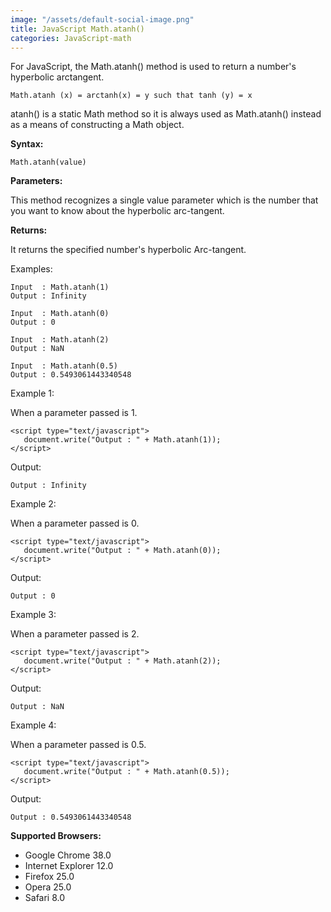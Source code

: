 ```yaml
---
image: "/assets/default-social-image.png"
title: JavaScript Math.atanh()
categories: JavaScript-math
---
```


For JavaScript, the Math.atanh() method is used to return a number's hyperbolic arctangent.

`Math.atanh (x) = arctanh(x) = y such that tanh (y) = x`

atanh() is a static Math method so it is always used as Math.atanh() instead as a means of constructing a Math object.

**Syntax:**

`Math.atanh(value)`

**Parameters:**

This method recognizes a single value parameter which is the number that you want to know about the hyperbolic arc-tangent.

**Returns:**

It returns the specified number's hyperbolic Arc-tangent.

Examples:

```
Input  : Math.atanh(1)
Output : Infinity
```

```
Input  : Math.atanh(0)
Output : 0
```

```
Input  : Math.atanh(2)
Output : NaN
```

```
Input  : Math.atanh(0.5)
Output : 0.5493061443340548
```

Example 1:

When a parameter passed is 1.

```
<script type="text/javascript"> 
   document.write("Output : " + Math.atanh(1)); 
</script> 
```

Output:

`Output : Infinity`

Example 2:

When a parameter passed is 0.

```
<script type="text/javascript"> 
   document.write("Output : " + Math.atanh(0)); 
</script> 
```

Output:

`Output : 0`

Example 3:

When a parameter passed is 2.

```
<script type="text/javascript"> 
   document.write("Output : " + Math.atanh(2)); 
</script> 
```

Output:

`Output : NaN`

Example 4:

When a parameter passed is 0.5.

```
<script type="text/javascript"> 
   document.write("Output : " + Math.atanh(0.5)); 
</script> 
```

Output:

`Output : 0.5493061443340548`

**Supported Browsers:**

* Google Chrome 38.0
* Internet Explorer 12.0
* Firefox 25.0
* Opera 25.0
* Safari 8.0